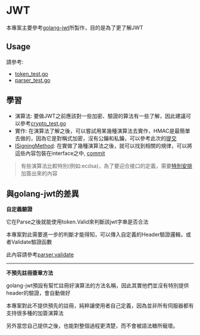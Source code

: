 # JWT

本專案主要參考[golang-jwt](https://github.com/golang-jwt/jwt)所製作，目的是為了更了解JWT

## Usage

請參考:

- [token_test.go](token_test.go)
- [parser_test.go](parser/parser_test.go)

## 學習

- 演算法: 要做JWT之前應該對一些加密、驗證的算法有一些了解，因此建議可以參考[crypto_test.go](test/crypto_test.go)
- 實作: 在演算法了解之後，可以嘗試用某幾種演算法去實作，HMAC是最簡單去做的，因為它是對稱式加密，沒有公鑰和私鑰，可以參考此次的[提交](https://github.com/CarsonSlovoka/jwt/commit/fd8963dc627dd9c7c9e033292affebba799bd48f)
- [ISigningMethod](https://github.com/CarsonSlovoka/jwt/blob/576547944afc94792993fd18b1addc85daff5a40/signing_method.go#L3-L15): 在實做了幾種演算法之後，就可以找到相關的規律，可以將這些內容包裝在interface之中, [commit](https://github.com/CarsonSlovoka/jwt/commit/d59b5602a018188985e96188957e7dbd1bec3af6)

> 有些演算法比較特別(例如:ecdsa)，為了要迎合接口的定義，需要[特別安排](https://github.com/CarsonSlovoka/jwt/blob/576547944afc94792993fd18b1addc85daff5a40/ecdsa.go#L72-L84)加簽出來的內容

## 與golang-jwt的差異

**自定義驗證**

它在Parse之後就能使用token.Valid來判斷該jwt字串是否合法

本專案對此需要進一步的判斷才能得知，可以傳入自定義的Header驗證邏輯，或者Validate驗證函數

此內容請參考[parser.validate](https://github.com/CarsonSlovoka/jwt/blob/576547944afc94792993fd18b1addc85daff5a40/parser/parser.go#L108-L113)

---

**不預先註冊簽章方法**

golang-jwt預設有幫忙註冊好演算法的方法名稱，因此其實他們並沒有特別提供header的驗證，會自動做好

本專案對此不提供預先的註冊，純粹讓使用者自己定義，因為並非所有伺服器都有支持很多種的加簽演算法

另外當您自己提供之後，也能對整個過程更清楚，而不會被語法糖所寵壞。

